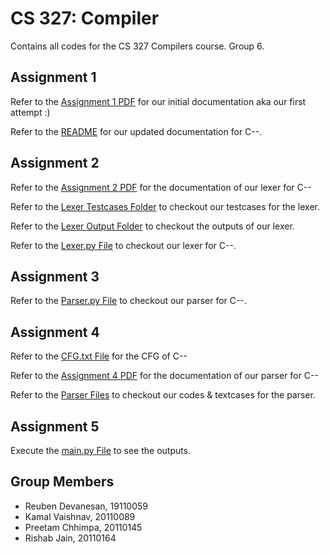 # CS 327: Compiler

Contains all codes for the CS 327 Compilers course. Group 6.

## Assignment 1

Refer to the [Assignment 1 PDF](https://github.com/IITGN-CS327-2024/our-own-compiler-com-piler-t6/blob/main/Assignment_1/Compilers_Assignment_1.pdf) for our initial documentation aka our first attempt :)

Refer to the [README](https://github.com/IITGN-CS327-2024/our-own-compiler-com-piler-t6/blob/main/Assignment_1/README.md) for our updated documentation for C--.

## Assignment 2

Refer to the [Assignment 2 PDF](https://github.com/IITGN-CS327-2024/our-own-compiler-com-piler-t6/blob/main/Assignment_2/Compilers_Assignment_2.pdf) for the documentation of our lexer for C--

Refer to the [Lexer Testcases Folder](https://github.com/IITGN-CS327-2024/our-own-compiler-com-piler-t6/tree/main/Assignment_2/lexer_testcases) to checkout our testcases for the lexer.

Refer to the [Lexer Output Folder](https://github.com/IITGN-CS327-2024/our-own-compiler-com-piler-t6/tree/main/Assignment_2/lexer_output) to checkout the outputs of our lexer.

Refer to the [Lexer.py File](https://github.com/IITGN-CS327-2024/our-own-compiler-com-piler-t6/blob/main/Assignment_2/Lexer.py) to checkout our lexer for C--.

## Assignment 3

Refer to the [Parser.py File](https://github.com/IITGN-CS327-2024/our-own-compiler-com-piler-t6/blob/main/Assignment_3/Parser.py) to checkout our parser for C--.

## Assignment 4

Refer to the [CFG.txt File](https://github.com/IITGN-CS327-2024/our-own-compiler-com-piler-t6/blob/main/Assignment_4/CFG.txt) for the CFG of C--

Refer to the [Assignment 4 PDF](https://github.com/IITGN-CS327-2024/our-own-compiler-com-piler-t6/blob/main/Assignment_4/Compilers_Assignment_4.pdf) for the documentation of our parser for C--

Refer to the [Parser Files](https://github.com/IITGN-CS327-2024/our-own-compiler-com-piler-t6/tree/main/Assignment_4) to checkout our codes & textcases for the parser.

## Assignment 5

Execute the [main.py File](https://github.com/IITGN-CS327-2024/our-own-compiler-com-piler-t6/blob/main/Assignment_5/main.py) to see the outputs.

## Group Members

- Reuben Devanesan, 19110059
- Kamal Vaishnav, 20110089
- Preetam Chhimpa, 20110145
- Rishab Jain, 20110164
